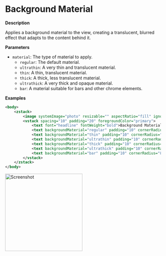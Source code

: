 # Background Material

**Description**

Applies a background material to the view, creating a translucent, blurred effect that adapts to the content behind it.

**Parameters**

- `material`: The type of material to apply.
  - `regular`: The default material.
  - `ultrathin`: A very thin and translucent material.
  - `thin`: A thin, translucent material.
  - `thick`: A thick, less translucent material.
  - `ultrathick`: A very thick and opaque material.
  - `bar`: A material suitable for bars and other chrome elements.

**Examples**

```xml
<body>
    <zstack>
        <image systemImage="photo" resizable="" aspectRatio="fill" ignoresSafeArea=""/>
        <vstack spacing="10" padding="20" foregroundColor="primary">
            <text font="headline" fontWeight="bold">Background Materials</text>
            <text backgroundMaterial="regular" padding="10" cornerRadius="8">Regular</text>
            <text backgroundMaterial="thin" padding="10" cornerRadius="8">Thin</text>
            <text backgroundMaterial="ultrathin" padding="10" cornerRadius="8">Ultra Thin</text>
            <text backgroundMaterial="thick" padding="10" cornerRadius="8">Thick</text>
            <text backgroundMaterial="ultrathick" padding="10" cornerRadius="8">Ultra Thick</text>
            <text backgroundMaterial="bar" padding="10" cornerRadius="8">Bar</text>
        </vstack>
    </zstack>
</body>
```
<img src="/Screenshots/Modifiers/Effects/backgroundMaterial_1.png" width="250" alt="Screenshot">
